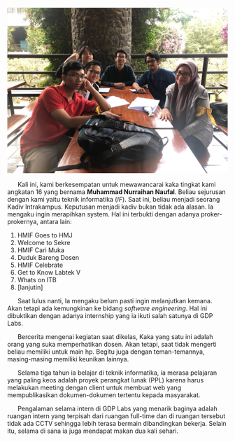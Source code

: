 ![Foto](16518003-16518047-16518263-16518360-16518405.jpg)

&nbsp;&nbsp;&nbsp;&nbsp;&nbsp;&nbsp;Kali ini, kami berkesempatan untuk mewawancarai kaka tingkat kami angkatan 16 yang bernama **Muhammad Nurraihan Naufal**. Beliau sejurusan dengan kami yaitu teknik informatika (*IF*). Saat ini, beliau menjadi seorang Kadiv Intrakampus. Keputusan menjadi kadiv bukan tidak ada alasan. Ia mengaku ingin merapihkan system. Hal ini terbukti dengan adanya proker-prokernya, antara lain:
1. HMIF Goes to HMJ
2. Welcome to Sekre
3. HMIF Cari Muka
4. Duduk Bareng Dosen
5. HMIF Celebrate
6. Get to Know Labtek V
7. Whats on ITB
8. [lanjutin]


&nbsp;&nbsp;&nbsp;&nbsp;&nbsp;&nbsp;Saat lulus nanti, Ia mengaku belum pasti ingin melanjutkan kemana. Akan tetapi ada kemungkinan ke bidang *software engineering*. Hal ini dibuktikan dengan adanya internship yang ia ikuti salah satunya di GDP Labs.

&nbsp;&nbsp;&nbsp;&nbsp;&nbsp;&nbsp;Bercerita mengenai kegiatan saat dikelas, Kaka yang satu ini adalah orang yang suka memperhatikan dosen. Akan tetapi, saat tidak mengerti beliau memiliki untuk main hp. Begitu juga dengan teman-temannya, masing-masing memiliki keunikan lainnya. 

&nbsp;&nbsp;&nbsp;&nbsp;&nbsp;&nbsp;Selama tiga tahun ia belajar di teknik informatika, ia merasa pelajaran yang paling keos adalah proyek perangkat lunak (PPL) karena harus melakukan meeting dengan client untuk membuat web yang mempublikasikan dokumen-dokumen tertentu kepada masyarakat.

&nbsp;&nbsp;&nbsp;&nbsp;&nbsp;&nbsp;Pengalaman selama intern di GDP Labs yang menarik baginya adalah ruangan intern yang terpisah dari ruangan full-time dan di ruangan tersebut tidak ada CCTV sehingga lebih terasa bermain dibandingkan bekerja. Selain itu, selama di sana ia juga mendapat makan dua kali sehari.
